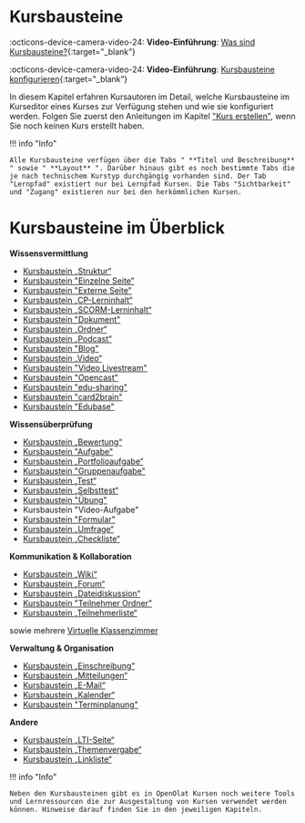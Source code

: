 # Kursbausteine

:octicons-device-camera-video-24: **Video-Einführung**: [Was sind Kursbausteine?](<https://www.youtube.com/embed/JM6iSrfkHog>){:target="_blank”}

:octicons-device-camera-video-24: **Video-Einführung**: [Kursbausteine konfigurieren](<https://www.youtube.com/embed/SAkzzoOQEoQ>){:target="_blank”} 

In diesem Kapitel erfahren Kursautoren im Detail, welche Kursbausteine im
Kurseditor eines Kurses zur Verfügung stehen und wie sie konfiguriert werden.
Folgen Sie zuerst den Anleitungen im Kapitel ["Kurs
erstellen"](../learningresources/Creating_Course.de.md), wenn Sie noch keinen Kurs erstellt haben.

!!! info "Info"

    Alle Kursbausteine verfügen über die Tabs " **Titel und Beschreibung** " sowie " **Layout** ". Darüber hinaus gibt es noch bestimmte Tabs die je nach technischem Kurstyp durchgängig vorhanden sind. Der Tab "Lernpfad" existiert nur bei Lernpfad Kursen. Die Tabs "Sichtbarkeit" und "Zugang" existieren nur bei den herkömmlichen Kursen.

  

# Kursbausteine im Überblick

**Wissensvermittlung**

  * [Kursbaustein „Struktur“](../learningresources/Knowledge_Transfer.de.md#structure)
  * [Kursbaustein "Einzelne Seite"](../learningresources/Knowledge_Transfer.de.md#single_page)
  * [Kursbaustein "Externe Seite"](../learningresources/Knowledge_Transfer.de.md#external_page)
  * [Kursbaustein „CP-Lerninhalt“](../learningresources/Knowledge_Transfer.de.md#CP_learning_content)
  * [Kursbaustein „SCORM-Lerninhalt“](../learningresources/Knowledge_Transfer.de.md#SCORM_learning_content)
  * [Kursbaustein "Dokument"](../learningresources/Knowledge_Transfer.de.md#document)
  * [Kursbaustein „Ordner“](../learningresources/Knowledge_Transfer.de.md#folder)
  * [Kursbaustein „Podcast“](../learningresources/Knowledge_Transfer.de.md#podcast)
  * [Kursbaustein "Blog"](../learningresources/Knowledge_Transfer.de.md#blog)
  * [Kursbaustein „Video“](../learningresources/Knowledge_Transfer.de.md#video)
  * [Kursbaustein "Video Livestream"](../learningresources/Knowledge_Transfer.de.md#livestream)
  * [Kursbaustein "Opencast"](../learningresources/Knowledge_Transfer.de.md#opencast)
  * [Kursbaustein "edu-sharing"](../learningresources/Knowledge_Transfer.de.md#edusharing)
  * [Kursbaustein "card2brain"](../learningresources/Knowledge_Transfer.de.md#card2brain)
  * [Kursbaustein "Edubase"](../learningresources/Knowledge_Transfer.de.md#edubase)

**Wissensüberprüfung**

  * [Kursbaustein „Bewertung“](../learningresources/Assessment.de.md#course_element_assessment)
  * [Kursbaustein "Aufgabe"](../learningresources/Assessment.de.md#course_element_task)
  * [Kursbaustein „Portfolioaufgabe“](../learningresources/Assessment.de.md#course_element_portfolio)
  * [Kursbaustein "Gruppenaufgabe"](../learningresources/Assessment.de.md#course_element_group_tasks)
  * [Kursbaustein „Test“](../learningresources/Assessment.de.md#course_element_test)
  * [Kursbaustein „Selbsttest“](../learningresources/Assessment.de.md#course_element_self_test)
 * [Kursbaustein "Übung"](../learningresources/Assessment.de.md#course_element_uebung)  
 * Kursbaustein "Video-Aufgabe"
  * [Kursbaustein "Formular"](../learningresources/Assessment.de.md#course_element_form)
  * [Kursbaustein „Umfrage“](../learningresources/Assessment.de.md#course_element_survey)
  * [Kursbaustein „Checkliste“](../learningresources/Assessment.de.md#course_element_checklist)

**Kommunikation & Kollaboration**

  * [Kursbaustein „Wiki“](../learningresources/Communication_and_Collaboration.de.md#wiki)
  * [Kursbaustein „Forum“](../learningresources/Communication_and_Collaboration.de.md#forum)
  * [Kursbaustein „Dateidiskussion“](../learningresources/Communication_and_Collaboration.de.md#file_dialog)
  * [Kursbaustein "Teilnehmer Ordner"](../learningresources/Communication_and_Collaboration.de.md#participant_folder)
  * [Kursbaustein „Teilnehmerliste“](../learningresources/Communication_and_Collaboration.de.md#participant_list)

sowie mehrere [Virtuelle Klassenzimmer](Virtual_classrooms.de.md)

**Verwaltung & Organisation**



  * [Kursbaustein „Einschreibung“](../learningresources/Administration_and_Organisation.de.md#enrolment)
  * [Kursbaustein „Mitteilungen“](../learningresources/Administration_and_Organisation.de.md#notification)
  * [Kursbaustein „E-Mail“](../learningresources/Administration_and_Organisation.de.md#mail)
  * [Kursbaustein „Kalender“](../learningresources/Administration_and_Organisation.de.md#cal)
  * [Kursbaustein "Terminplanung"](../learningresources/Administration_and_Organisation.de.md#appointment_scheduling)

**Andere**



  * [Kursbaustein „LTI-Seite“](../learningresources/Other.de.md#lti)
  * [Kursbaustein „Themenvergabe“](../learningresources/Other.de.md#topic_assignment)
  * [Kursbaustein „Linkliste“](../learningresources/Other.de.md#linklist)

  

!!! info "Info"

    Neben den Kursbausteinen gibt es in OpenOlat Kursen noch weitere Tools und Lernressourcen die zur Ausgestaltung von Kursen verwendet werden können. Hinweise darauf finden Sie in den jeweiligen Kapiteln.

